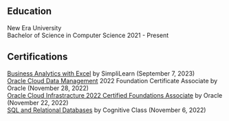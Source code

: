## Education
New Era University <br> 
Bachelor of Science in Computer Science 2021 - Present

## Certifications 
[Business Analytics with Excel](https://simpli-web.app.link/e/59Z3R8NzTCb) by SimpliLearn (September 7, 2023) <br>
[Oracle Cloud Data Management](https://drive.google.com/file/d/1BgMwlo6hRPSgL5v5StxWLtQTaOfosuOq/view?usp=sharing) 2022 Foundation Certificate Associate by Oracle (November 28, 2022)<br>
[Oracle Cloud Infrastracture 2022 Certified Foundations Associate](https://catalog-education.oracle.com/pls/certview/sharebadge?id=C5A649418D224767DBBCB797B97BF827993A75A77A756E018154021029B15F12) by Oracle (November 22, 2022) <br>
[SQL and Relational Databases](https://courses.cognitiveclass.ai/certificates/891beb6959d84d40a5c1a6ea17083efb) by Cognitive Class (November 6, 2022)
